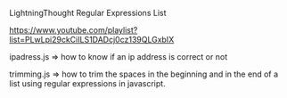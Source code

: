 LightningThought Regular Expressions List

https://www.youtube.com/playlist?list=PLwLpi29ckCiILS1DADcj0cz139QLGxbIX


ipadress.js =>
how to know if an ip address is correct or not

trimming.js =>
how to trim the spaces in the beginning and in the end of a list using regular expressions in javascript.
